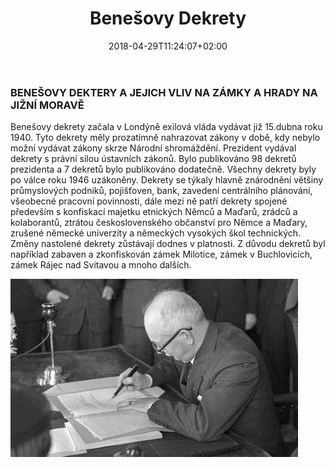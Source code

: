﻿---
title: "Benešovy Dekrety"
date: 2018-04-29T11:24:07+02:00
draft: false
---



### BENEŠOVY DEKTERY A JEJICH VLIV NA ZÁMKY A HRADY NA JIŽNÍ MORAVĚ  
 
Benešovy dekrety začala v Londýně exilová vláda vydávat již 15.dubna roku 1940. Tyto dekrety měly prozatímně nahrazovat zákony v době, kdy nebylo možní vydávat zákony skrze Národní shromáždění. Prezident vydával dekrety s právní silou ústavních zákonů. Bylo publikováno 98 dekretů prezidenta a 7 dekretů bylo publikováno dodatečně. Všechny dekrety byly po válce roku 1946 uzákoněny. Dekrety se týkaly hlavně znárodnění většiny průmyslových podniků, pojišťoven, bank, zavedení centrálního plánování, všeobecné pracovní povinnosti, dále mezi ně patří dekrety spojené především s konfiskací majetku etnických Němců a Maďarů, zrádců a kolaborantů, ztrátou československého občanství pro Němce a Maďary, zrušené německé univerzity a německých vysokých škol technických. Změny nastolené dekrety zůstávají dodnes v platnosti. Z důvodu dekretů byl například zabaven a zkonfiskován zámek Milotice, zámek v Buchlovicích, zámek Rájec nad Svitavou a mnoho dalších.  

![obrazek_benes](benes.jpg) 
